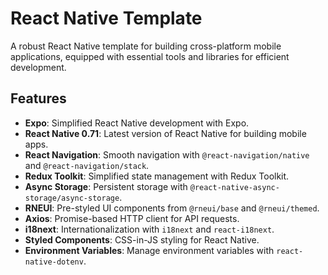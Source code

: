 # React Native Template

A robust React Native template for building cross-platform mobile applications, equipped with essential tools and libraries for efficient development.

## Features

- **Expo**: Simplified React Native development with Expo.
- **React Native 0.71**: Latest version of React Native for building mobile apps.
- **React Navigation**: Smooth navigation with `@react-navigation/native` and `@react-navigation/stack`.
- **Redux Toolkit**: Simplified state management with Redux Toolkit.
- **Async Storage**: Persistent storage with `@react-native-async-storage/async-storage`.
- **RNEUI**: Pre-styled UI components from `@rneui/base` and `@rneui/themed`.
- **Axios**: Promise-based HTTP client for API requests.
- **i18next**: Internationalization with `i18next` and `react-i18next`.
- **Styled Components**: CSS-in-JS styling for React Native.
- **Environment Variables**: Manage environment variables with `react-native-dotenv`.
